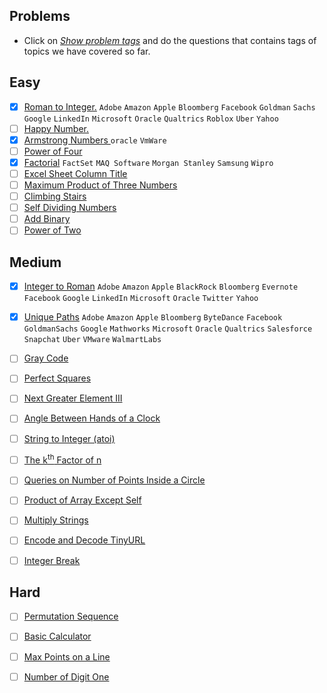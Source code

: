 ## Problems
- Click on [*Show problem tags*](https://leetcode.com/tag/math/) and do the questions that contains tags of topics we have covered so far.

## Easy
- [x] [Roman to Integer.](https://leetcode.com/problems/roman-to-integer/) `Adobe` `Amazon` `Apple` `Bloomberg` `Facebook` `Goldman` `Sachs` `Google` `LinkedIn` `Microsoft` `Oracle` `Qualtrics` `Roblox` `Uber` `Yahoo`
- [ ] [Happy Number.](https://leetcode.com/problems/happy-number/)
- [x] [Armstrong Numbers ](https://practice.geeksforgeeks.org/problems/armstrong-numbers2727/1/?category[]=Mathematical&category[]=Mathematical&page=2&query=category[]Mathematicalpage2category[]Mathematical) `oracle` `VmWare`
- [ ] [Power of Four](https://leetcode.com/problems/power-of-four/)
- [x] [Factorial](https://practice.geeksforgeeks.org/problems/factorial5739/1/?category[]=Mathematical&category[]=Mathematical&page=3&query=category[]Mathematicalpage3category[]Mathematical)  `FactSet` `MAQ Software` `Morgan Stanley` `Samsung` `Wipro`
- [ ] [Excel Sheet Column Title](https://leetcode.com/problems/excel-sheet-column-title/)
- [ ] [Maximum Product of Three Numbers](https://leetcode.com/problems/maximum-product-of-three-numbers/)
- [ ] [Climbing Stairs](https://leetcode.com/problems/climbing-stairs/)
- [ ] [Self Dividing Numbers](https://leetcode.com/problems/self-dividing-numbers/)
- [ ] [Add Binary](https://leetcode.com/problems/add-binary/)
- [ ] [Power of Two](https://leetcode.com/problems/power-of-two/)

## Medium
- [x] [Integer to Roman](https://leetcode.com/problems/integer-to-roman/) `Adobe` `Amazon` `Apple` `BlackRock` `Bloomberg` `Evernote` `Facebook` `Google` `LinkedIn` `Microsoft` `Oracle` `Twitter` `Yahoo`
- [x] [Unique Paths](https://leetcode.com/problems/unique-paths/) `Adobe` `Amazon` `Apple` `Bloomberg` `ByteDance` `Facebook` `GoldmanSachs` `Google` `Mathworks` `Microsoft` `Oracle` `Qualtrics` `Salesforce` `Snapchat` `Uber` `VMware` `WalmartLabs`
- [ ] [Gray Code](https://leetcode.com/problems/gray-code/)
- [ ] [Perfect Squares](https://leetcode.com/problems/perfect-squares/)
- [ ] [Next Greater Element III](https://leetcode.com/problems/next-greater-element-iii/)
- [ ] [Angle Between Hands of a Clock](https://leetcode.com/problems/angle-between-hands-of-a-clock/)
- [ ] [String to Integer (atoi)](https://leetcode.com/problems/string-to-integer-atoi/)
- [ ] [The k<sup>th</sup> Factor of n](https://leetcode.com/problems/the-kth-factor-of-n/)
- [ ] [Queries on Number of Points Inside a Circle](https://leetcode.com/problems/queries-on-number-of-points-inside-a-circle/)
- [ ] [Product of Array Except Self](https://leetcode.com/problems/product-of-array-except-self/)
- [ ] [Multiply Strings](https://leetcode.com/problems/multiply-strings/)
- [ ] [Encode and Decode TinyURL](https://leetcode.com/problems/encode-and-decode-tinyurl/)
- [ ] [Integer Break](https://leetcode.com/problems/integer-break/)


## Hard
- [ ] [Permutation Sequence](https://leetcode.com/problems/permutation-sequence/)
- [ ] [Basic Calculator](https://leetcode.com/problems/basic-calculator/)
- [ ] [Max Points on a Line](https://leetcode.com/problems/max-points-on-a-line/)
- [ ] [Number of Digit One](https://leetcode.com/problems/number-of-digit-one/)

